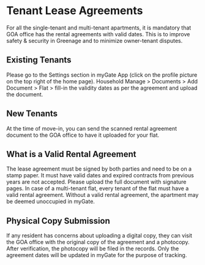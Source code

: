 # Tenant Lease Agreements
For all the single-tenant and multi-tenant apartments,  it is mandatory that GOA office has the rental agreements with valid dates. This is to improve safety & security in Greenage and to minimize owner-tenant disputes. 

## Existing Tenants
Please go to the Settings section in myGate App (click on the profile picture on the top right of the home page). Household Manage > Documents > Add Document > Flat > fill-in the validity dates as per the agreement and upload the document.

## New Tenants
At the time of move-in, you can send the scanned rental agreement document to the GOA office to have it uploaded for your flat. 

## What is a Valid Rental Agreement

The lease agreement must be signed by both parties and need to be on a stamp paper. It must have valid dates and expired contracts from previous years are not accepted. Please upload the full document with signature pages. In case of a multi-tenant flat, every tenant of the flat must have a valid rental agreement. 
Without a valid rental agreement, the apartment may be deemed unoccupied in myGate.

## Physical Copy Submission
If any resident has concerns about uploading a digital copy, they can visit the GOA office with the original copy of the agreement and a photocopy. After verification, the photocopy will be filed in the records. Only the agreement dates will be updated in myGate for the purpose of tracking. 
